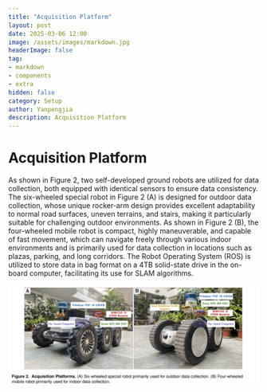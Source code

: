```yaml
---
title: "Acquisition Platform"
layout: post
date: 2025-03-06 12:00
image: /assets/images/markdown.jpg
headerImage: false
tag:
- markdown
- components
- extra
hidden: false
category: Setup
author: Yanpengjia
description: Acquisition Platform
---
```


# Acquisition Platform

As shown in Figure 2, two self-developed ground robots are utilized for data collection, both equipped with identical sensors to ensure data consistency. The six-wheeled special robot in Figure 2 (A) is designed for outdoor data collection, whose unique rocker-arm design provides excellent adaptability to normal road surfaces, uneven terrains, and stairs, making it particularly suitable for challenging outdoor environments. As shown in Figure 2 (B), the four-wheeled mobile robot is compact, highly maneuverable, and capable of fast movement, which can navigate freely through various indoor environments and is primarily used for data collection in locations such as plazas, parking, and long corridors. The Robot Operating System (ROS) is utilized to store data in bag format on a 4TB solid-state drive in the on-board computer, facilitating its use for SLAM algorithms.

![图片](https://github.com/Yaepiii/M2UD/blob/main/assets/image/figure2.png)

